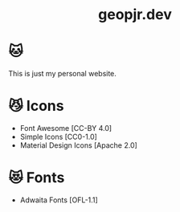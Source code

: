 <p align="center">
 <img alt="" src="./banner.svg" />
</p>
<h1 align="center">geopjr.dev</h1>

# 🐱

This is just my personal website.

# 😼 Icons

- Font Awesome [CC-BY 4.0]
- Simple Icons [CC0-1.0]
- Material Design Icons [Apache 2.0]

# 😻 Fonts

- Adwaita Fonts [OFL-1.1]
